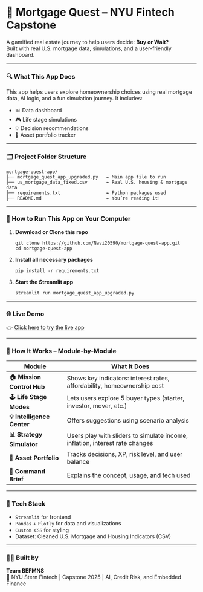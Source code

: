 # 🏡 Mortgage Quest – NYU Fintech Capstone

A gamified real estate journey to help users decide: **Buy or Wait?**  
Built with real U.S. mortgage data, simulations, and a user-friendly dashboard.

---

### 🔍 What This App Does

This app helps users explore homeownership choices using real mortgage data, AI logic, and a fun simulation journey. It includes:

- 📊 Data dashboard
- 🎮 Life stage simulations
- 💡 Decision recommendations
- 📁 Asset portfolio tracker

---

### 🗂️ Project Folder Structure

```
mortgage-quest-app/
├── mortgage_quest_app_upgraded.py   ← Main app file to run
├── us_mortgage_data_fixed.csv       ← Real U.S. housing & mortgage data
├── requirements.txt                 ← Python packages used
├── README.md                        ← You’re reading it!
```

---

### 🚀 How to Run This App on Your Computer

1. **Download or Clone this repo**
   ```
   git clone https://github.com/Navi20590/mortgage-quest-app.git
   cd mortgage-quest-app
   ```

2. **Install all necessary packages**
   ```
   pip install -r requirements.txt
   ```

3. **Start the Streamlit app**
   ```
   streamlit run mortgage_quest_app_upgraded.py
   ```

---

### 🌐 Live Demo

👉 [Click here to try the live app](https://mortgagequest.streamlit.app)

---

### 🧠 How It Works – Module-by-Module

| Module                     | What It Does                                                                          |
|---------------------------|----------------------------------------------------------------------------------------|
| **🏠 Mission Control Hub**     | Shows key indicators: interest rates, affordability, homeownership cost              |
| **🕹️ Life Stage Modes**        | Lets users explore 5 buyer types (starter, investor, mover, etc.)                    |
| **💡 Intelligence Center**     | Offers suggestions using scenario analysis                                          |
| **📊 Strategy Simulator**      | Users play with sliders to simulate income, inflation, interest rate changes        |
| **📁 Asset Portfolio**         | Tracks decisions, XP, risk level, and user balance                                  |
| **📘 Command Brief**           | Explains the concept, usage, and tech used                                          |

---

### 🧩 Tech Stack

- `Streamlit` for frontend
- `Pandas` + `Plotly` for data and visualizations
- `Custom CSS` for styling
- Dataset: Cleaned U.S. Mortgage and Housing Indicators (CSV)

---

### 👩‍🚀 Built by

**Team BEFMNS**  
🧠 NYU Stern Fintech | Capstone 2025 | AI, Credit Risk, and Embedded Finance
